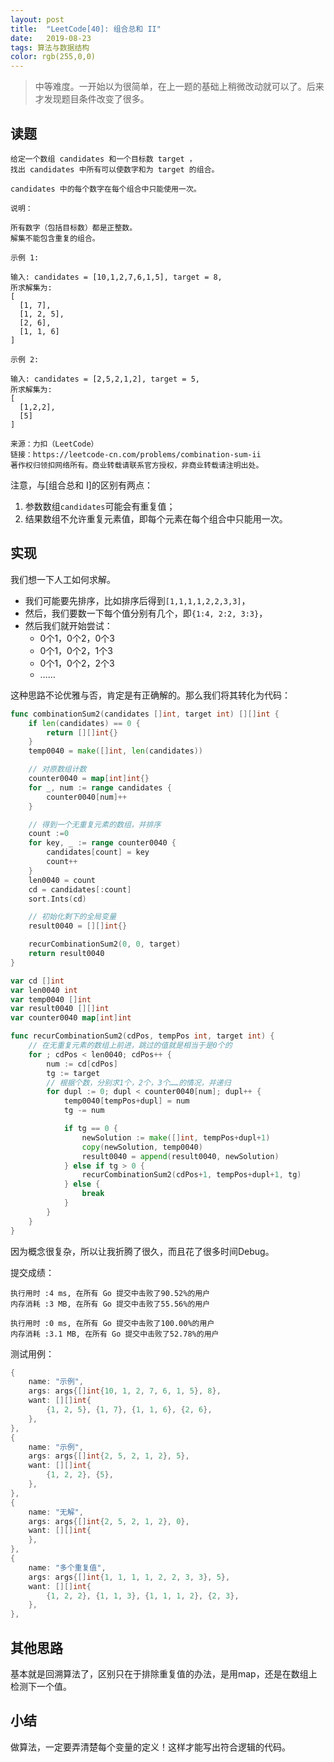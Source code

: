 ```yaml
---
layout: post
title:  "LeetCode[40]: 组合总和 II"
date:   2019-08-23
tags: 算法与数据结构
color: rgb(255,0,0)
---
```


> 中等难度。一开始以为很简单，在上一题的基础上稍微改动就可以了。后来才发现题目条件改变了很多。

## 读题

```text
给定一个数组 candidates 和一个目标数 target ，
找出 candidates 中所有可以使数字和为 target 的组合。

candidates 中的每个数字在每个组合中只能使用一次。

说明：

所有数字（包括目标数）都是正整数。
解集不能包含重复的组合。 

示例 1:

输入: candidates = [10,1,2,7,6,1,5], target = 8,
所求解集为:
[
  [1, 7],
  [1, 2, 5],
  [2, 6],
  [1, 1, 6]
]

示例 2:

输入: candidates = [2,5,2,1,2], target = 5,
所求解集为:
[
  [1,2,2],
  [5]
]

来源：力扣（LeetCode）
链接：https://leetcode-cn.com/problems/combination-sum-ii
著作权归领扣网络所有。商业转载请联系官方授权，非商业转载请注明出处。
```

注意，与\[组合总和 I\]的区别有两点：

1. 参数数组`candidates`可能会有重复值；
2. 结果数组不允许重复元素值，即每个元素在每个组合中只能用一次。

## 实现

我们想一下人工如何求解。

- 我们可能要先排序，比如排序后得到`[1,1,1,1,2,2,3,3]`，
- 然后，我们要数一下每个值分别有几个，即`{1:4, 2:2, 3:3}`，
- 然后我们就开始尝试：
  - 0个1，0个2，0个3
  - 0个1，0个2，1个3
  - 0个1，0个2，2个3
  - ……

这种思路不论优雅与否，肯定是有正确解的。那么我们将其转化为代码：

```go
func combinationSum2(candidates []int, target int) [][]int {
    if len(candidates) == 0 {
        return [][]int{}
    }
    temp0040 = make([]int, len(candidates))

    // 对原数组计数
    counter0040 = map[int]int{}
    for _, num := range candidates {
        counter0040[num]++
    }

    // 得到一个无重复元素的数组，并排序
    count :=0
    for key, _ := range counter0040 {
        candidates[count] = key
        count++
    }
    len0040 = count
    cd = candidates[:count]
    sort.Ints(cd)

    // 初始化剩下的全局变量
    result0040 = [][]int{}

    recurCombinationSum2(0, 0, target)
    return result0040
}

var cd []int
var len0040 int
var temp0040 []int
var result0040 [][]int
var counter0040 map[int]int

func recurCombinationSum2(cdPos, tempPos int, target int) {
    // 在无重复元素的数组上前进，跳过的值就是相当于是0个的
    for ; cdPos < len0040; cdPos++ {
        num := cd[cdPos]
        tg := target
        // 根据个数，分别求1个，2个，3个……的情况，并递归
        for dupl := 0; dupl < counter0040[num]; dupl++ {
            temp0040[tempPos+dupl] = num
            tg -= num

            if tg == 0 {
                newSolution := make([]int, tempPos+dupl+1)
                copy(newSolution, temp0040)
                result0040 = append(result0040, newSolution)
            } else if tg > 0 {
                recurCombinationSum2(cdPos+1, tempPos+dupl+1, tg)
            } else {
                break
            }
        }
    }
}
```

因为概念很复杂，所以让我折腾了很久，而且花了很多时间Debug。

提交成绩：

```text
执行用时 :4 ms, 在所有 Go 提交中击败了90.52%的用户
内存消耗 :3 MB, 在所有 Go 提交中击败了55.56%的用户

执行用时 :0 ms, 在所有 Go 提交中击败了100.00%的用户
内存消耗 :3.1 MB, 在所有 Go 提交中击败了52.78%的用户
```

测试用例：

```go
{
    name: "示例",
    args: args{[]int{10, 1, 2, 7, 6, 1, 5}, 8},
    want: [][]int{
        {1, 2, 5}, {1, 7}, {1, 1, 6}, {2, 6},
    },
},
{
    name: "示例",
    args: args{[]int{2, 5, 2, 1, 2}, 5},
    want: [][]int{
        {1, 2, 2}, {5},
    },
},
{
    name: "无解",
    args: args{[]int{2, 5, 2, 1, 2}, 0},
    want: [][]int{
    },
},
{
    name: "多个重复值",
    args: args{[]int{1, 1, 1, 1, 2, 2, 3, 3}, 5},
    want: [][]int{
        {1, 2, 2}, {1, 1, 3}, {1, 1, 1, 2}, {2, 3},
    },
},
```

## 其他思路

基本就是回溯算法了，区别只在于排除重复值的办法，是用map，还是在数组上检测下一个值。

## 小结

做算法，一定要弄清楚每个变量的定义！这样才能写出符合逻辑的代码。
